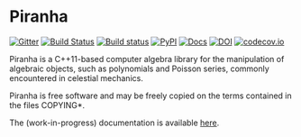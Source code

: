 # Piranha
[![Gitter](https://img.shields.io/gitter/room/nwjs/nw.js.svg)](https://gitter.im/bluescarni/piranha)
[![Build Status](https://travis-ci.org/bluescarni/piranha.svg?branch=master)](https://travis-ci.org/bluescarni/piranha)
[![Build status](https://ci.appveyor.com/api/projects/status/27ssomrhwjsy2hda/branch/master?svg=true)](https://ci.appveyor.com/project/bluescarni/piranha/branch/master)
[![PyPI](https://img.shields.io/pypi/v/pyranha.svg)](https://pypi.python.org/pypi/pyranha)
[![Docs](https://readthedocs.org/projects/pip/badge/?version=latest)](http://bluescarni.github.io/piranha/sphinx/)
[![DOI](https://zenodo.org/badge/20656/bluescarni/piranha.svg)](https://zenodo.org/badge/latestdoi/20656/bluescarni/piranha)
[![codecov.io](https://codecov.io/github/bluescarni/piranha/coverage.svg?branch=master)](https://codecov.io/github/bluescarni/piranha?branch=master)

Piranha is a C++11-based computer algebra library for the manipulation of
algebraic objects, such as polynomials and Poisson series, commonly encountered
in celestial mechanics.

Piranha is free software and may be freely copied on the terms contained in the
files COPYING*.

The (work-in-progress) documentation is available [here](http://bluescarni.github.io/piranha/sphinx/).
